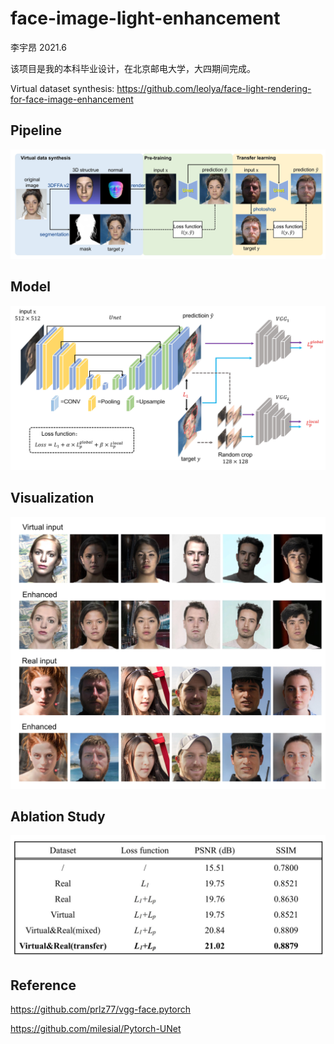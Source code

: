 # face-image-light-enhancement

李宇昂  2021.6

该项目是我的本科毕业设计，在北京邮电大学，大四期间完成。

Virtual dataset synthesis: https://github.com/leolya/face-light-rendering-for-face-image-enhancement

## Pipeline

![](/assets/pipeline.jpg)

## Model

![](/assets/network.jpg)

## Visualization

![](/assets/visual.jpg)

## Ablation Study

![](/assets/result.jpg)

## Reference

https://github.com/prlz77/vgg-face.pytorch

https://github.com/milesial/Pytorch-UNet